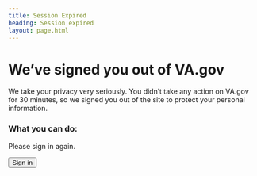 ```yaml
---
title: Session Expired
heading: Session expired
layout: page.html
---
```


<div class="main home" role="main">
  <div class="section main-menu">
    <div class="vads-l-grid-container vads-u-padding-y--5">
      <div class="usa-content">
        <h1>We’ve signed you out of VA.gov</h1>
        <div class="usa-alert usa-alert-error">
          <div class="usa-alert-body">
            <div class="usa-alert-text">
              <p>We take your privacy very seriously. You didn’t take any action on VA.gov for 30 minutes, so we signed you out of the site to protect your personal information.</p>
            </div>
          </div>
        </div>
        <h3>What you can do:</h3>
        <p>Please sign in again.</p>
        <button class="signin-signup-modal-trigger" onClick="recordEvent({ event: 'login-cta-sign-in-again' });">Sign in</button>
      </div>
    </div>
  </div>
</div>
